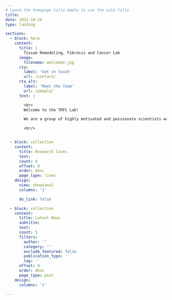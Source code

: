 ```yaml
---
# Leave the homepage title empty to use the site title
title:
date: 2022-10-24
type: landing

sections:
  - block: hero
    content:
      title: |
        Tissue Remodeling, Fibrosis and Cancer Lab
      image:
        filename: welcome2.jpg
      cta:
        label: 'Get in touch'
        url: /contact/
      cta_alt:
        label: 'Meet the Team'
        url: /people/
      text: |

        <br>
        Welcome to the TRFC Lab!

        We are a group of highly motivated and passionate scientists working to better understand the cellular mechanisms controlling tissue remodelling, fibrosis and cancer.

        <br/>


  - block: collection
    content:
      title: Research lines
      text:
      count: 4
      offset: 0
      order: desc
      page_type: lines
    design:
      view: showcase2
      columns: '1'

      do_link: false

  - block: collection
    content:
      title: Latest News
      subtitle:
      text:
      count: 5
      filters:
        author: ''
        category: ''
        exclude_featured: false
        publication_type: ''
        tag: ''
      offset: 0
      order: desc
      page_type: post
    design:
      columns: '1'

---
```

